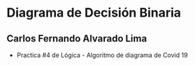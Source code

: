 # Diagrama de Decisión Binaria
## Carlos Fernando Alvarado Lima
- Practica #4 de Lógica - Algoritmo de diagrama de Covid 19
